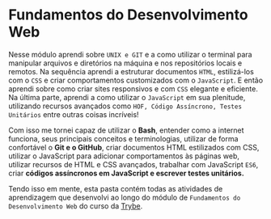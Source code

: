 # Fundamentos do Desenvolvimento Web

Nesse módulo aprendi sobre `UNIX e GIT` e a como utilizar o terminal para manipular arquivos e diretórios na máquina e nos repositórios locais e remotos. Na sequência aprendi a estruturar documentos `HTML`, estilizá-los com o `CSS` e criar comportamentos customizados com o `JavaScript`. E então aprendi sobre como criar sites responsivos e com `CSS` elegante e eficiente. Na última parte, aprendi a como utilizar o `JavaScript` em sua plenitude, utilizando recursos avançados como `HOF, Código Assíncrono, Testes Unitários` entre outras coisas incríveis!

Com isso me tornei capaz de utilizar o **Bash**, entender como a internet funciona, seus principais conceitos e terminologias, utilizar de forma confortável o **Git e o GitHub**, criar documentos HTML estilizados com CSS, utilizar o JavaScript para adicionar comportamentos às páginas web, utilizar recursos de HTML e CSS avançados, trabalhar com JavaScript `ES6`, criar **códigos assíncronos em JavaScript e escrever testes unitários.**

Tendo isso em mente, esta pasta contém todas as atividades de aprendizagem que desenvolvi ao longo do módulo de `Fundamentos do Desenvolvimento Web` do curso da [Trybe](https://www.betrybe.com/).
